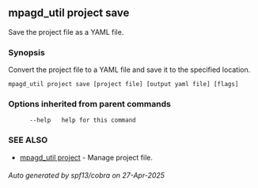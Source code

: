 ## mpagd_util project save

Save the project file as a YAML file.

### Synopsis

Convert the project file to a YAML file and save it to the specified location.

```
mpagd_util project save [project file] [output yaml file] [flags]
```

### Options inherited from parent commands

```
      --help   help for this command
```

### SEE ALSO

* [mpagd_util project](mpagd_util_project.md)	 - Manage project file.

###### Auto generated by spf13/cobra on 27-Apr-2025
